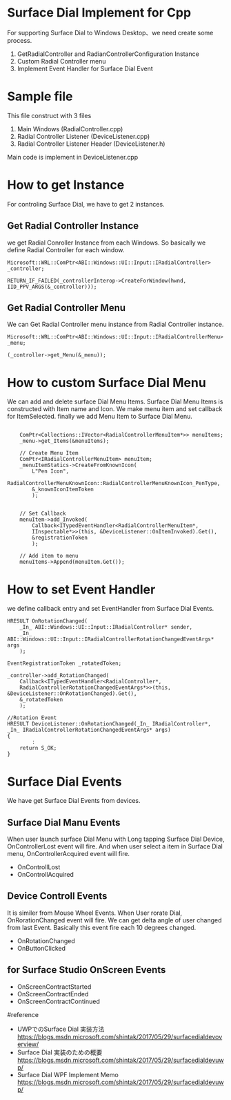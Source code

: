 # Surface Dial Implement for Cpp 

For supporting Surface Dial to Windows Desktop、we need create some process.

1. GetRadialController and RadianControllerConfiguration Instance  
2. Custom Radial Controller menu 
3. Implement Event Handler for Surface Dial Event  

# Sample file

This file construct with 3 files

1. Main Windows (RadialController.cpp)
2. Radial Controller Listener (DeviceListener.cpp)
3. Radial Controller Listener Header (DeviceListener.h)

Main code is implement in DeviceListener.cpp


# How to get Instance

For controling Surface Dial, we have to get 2 instances.

## Get Radial Controller Instance
we get Radial Conroller Instance from each Windows. So basically we define Radial Controller for each window.

```
Microsoft::WRL::ComPtr<ABI::Windows::UI::Input::IRadialController> _controller;

RETURN_IF_FAILED(_controllerInterop->CreateForWindow(hwnd, IID_PPV_ARGS(&_controller)));
```

## Get Radial Controller Menu

We can Get Radial Controller menu instance from Radial Controller instance.

```
Microsoft::WRL::ComPtr<ABI::Windows::UI::Input::IRadialControllerMenu> _menu;

(_controller->get_Menu(&_menu));
```
# How to custom Surface Dial Menu

We can add and delete surface Dial Menu Items. 
Surface Dial Menu Items is constructed with Item name and Icon.
We make menu item and set callback for ItemSelected.
finally we add Menu Item to Surface Dial Menu.

```

    ComPtr<Collections::IVector<RadialControllerMenuItem*>> menuItems;
    _menu->get_Items(&menuItems);

    // Create Menu Item
    ComPtr<IRadialControllerMenuItem> menuItem;
    _menuItemStatics->CreateFromKnownIcon(
        L"Pen Icon",
        RadialControllerMenuKnownIcon::RadialControllerMenuKnownIcon_PenType,
        &_knownIconItemToken
        );


	// Set Callback
	menuItem->add_Invoked(
		Callback<ITypedEventHandler<RadialControllerMenuItem*, 
        IInspectable*>>(this, &DeviceListener::OnItemInvoked).Get(),
		&registrationToken
        );

	// Add item to menu
	menuItems->Append(menuItem.Get());

```


# How to set Event Handler

we define callback entry and set EventHandler from Surface Dial Events.

```
HRESULT OnRotationChanged(
    _In_ ABI::Windows::UI::Input::IRadialController* sender, 
    _In_ ABI::Windows::UI::Input::IRadialControllerRotationChangedEventArgs* args
    );

EventRegistrationToken _rotatedToken;

_controller->add_RotationChanged(
    Callback<ITypedEventHandler<RadialController*, 
    RadialControllerRotationChangedEventArgs*>>(this, &DeviceListener::OnRotationChanged).Get(),
    &_rotatedToken
    );

//Rotation Event
HRESULT DeviceListener::OnRotationChanged(_In_ IRadialController*, _In_ IRadialControllerRotationChangedEventArgs* args)
{
        :
    return S_OK;
}
```
# Surface Dial Events

We have get Surface Dial Events from devices. 

## Surface Dial Manu Events

When user launch surface Dial Menu with Long tapping Surface Dial Device, OnControllerLost event will fire.
And when user select a item in Surface Dial menu, OnControllerAcquired event will fire.

* OnControllLost 
* OnControllAcquired

## Device Controll Events
It is similer from Mouse Wheel Events. When User rorate Dial, OnRorationChanged event will fire. 
We can get delta angle of user changed from last Event. Basically this event fire each 10 degrees changed.

* OnRotationChanged
* OnButtonClicked

## for Surface Studio OnScreen Events

* OnScreenContractStarted
* OnScreenContractEnded
* OnScreenContractContinued

#reference

* UWPでのSurface Dial 実装方法 <https://blogs.msdn.microsoft.com/shintak/2017/05/29/surfacedialdevoverview/>
* Surface Dial 実装のための概要 <https://blogs.msdn.microsoft.com/shintak/2017/05/29/surfacedialdevuwp/>
* Surface Dial WPF Implement Memo <https://blogs.msdn.microsoft.com/shintak/2017/05/29/surfacedialdevuwp/>

